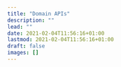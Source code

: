 ```yaml
---
title: "Domain APIs"
description: ""
lead: ""
date: 2021-02-04T11:56:16+01:00
lastmod: 2021-02-04T11:56:16+01:00
draft: false
images: []
---
```

